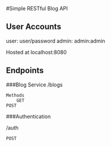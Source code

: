 #Simple RESTful Blog API

## User Accounts
user: user/password
admin: admin:admin

Hosted at localhost:8080

## Endpoints

###Blog Service 
   /blogs

	Methods
        GET 
	POST
   
###Authentication 
	
   /auth 

	POST
